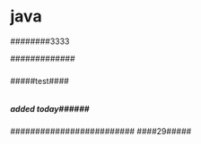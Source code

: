# java

########3333

#############

#####
#####test####
######
##### added today######
#########################
####29#####
